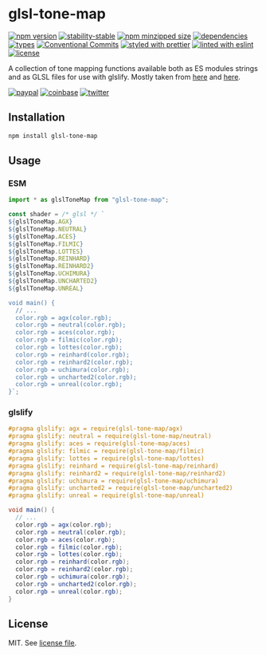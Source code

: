 # glsl-tone-map

[![npm version](https://img.shields.io/npm/v/glsl-tone-map)](https://www.npmjs.com/package/glsl-tone-map)
[![stability-stable](https://img.shields.io/badge/stability-frozen-brightgreen.svg)](https://www.npmjs.com/package/glsl-tone-map)
[![npm minzipped size](https://img.shields.io/bundlephobia/minzip/glsl-tone-map)](https://bundlephobia.com/package/glsl-tone-map)
[![dependencies](https://img.shields.io/librariesio/release/npm/glsl-tone-map)](https://github.com/dmnsgn/glsl-tone-map/blob/main/package.json)
[![types](https://img.shields.io/npm/types/glsl-tone-map)](https://github.com/microsoft/TypeScript)
[![Conventional Commits](https://img.shields.io/badge/Conventional%20Commits-1.0.0-fa6673.svg)](https://conventionalcommits.org)
[![styled with prettier](https://img.shields.io/badge/styled_with-Prettier-f8bc45.svg?logo=prettier)](https://github.com/prettier/prettier)
[![linted with eslint](https://img.shields.io/badge/linted_with-ES_Lint-4B32C3.svg?logo=eslint)](https://github.com/eslint/eslint)
[![license](https://img.shields.io/github/license/dmnsgn/glsl-tone-map)](https://github.com/dmnsgn/glsl-tone-map/blob/main/LICENSE.md)

A collection of tone mapping functions available both as ES modules strings and as GLSL files for use with glslify. Mostly taken from [here](https://bruop.github.io/tonemapping/) and [here](https://www.shadertoy.com/view/WdjSW3).

[![paypal](https://img.shields.io/badge/donate-paypal-informational?logo=paypal)](https://paypal.me/dmnsgn)
[![coinbase](https://img.shields.io/badge/donate-coinbase-informational?logo=coinbase)](https://commerce.coinbase.com/checkout/56cbdf28-e323-48d8-9c98-7019e72c97f3)
[![twitter](https://img.shields.io/twitter/follow/dmnsgn?style=social)](https://twitter.com/dmnsgn)

## Installation

```bash
npm install glsl-tone-map
```

## Usage

### ESM

```js
import * as glslToneMap from "glsl-tone-map";

const shader = /* glsl */ `
${glslToneMap.AGX}
${glslToneMap.NEUTRAL}
${glslToneMap.ACES}
${glslToneMap.FILMIC}
${glslToneMap.LOTTES}
${glslToneMap.REINHARD}
${glslToneMap.REINHARD2}
${glslToneMap.UCHIMURA}
${glslToneMap.UNCHARTED2}
${glslToneMap.UNREAL}

void main() {
  // ...
  color.rgb = agx(color.rgb);
  color.rgb = neutral(color.rgb);
  color.rgb = aces(color.rgb);
  color.rgb = filmic(color.rgb);
  color.rgb = lottes(color.rgb);
  color.rgb = reinhard(color.rgb);
  color.rgb = reinhard2(color.rgb);
  color.rgb = uchimura(color.rgb);
  color.rgb = uncharted2(color.rgb);
  color.rgb = unreal(color.rgb);
}`;
```

### glslify

```glsl
#pragma glslify: agx = require(glsl-tone-map/agx)
#pragma glslify: neutral = require(glsl-tone-map/neutral)
#pragma glslify: aces = require(glsl-tone-map/aces)
#pragma glslify: filmic = require(glsl-tone-map/filmic)
#pragma glslify: lottes = require(glsl-tone-map/lottes)
#pragma glslify: reinhard = require(glsl-tone-map/reinhard)
#pragma glslify: reinhard2 = require(glsl-tone-map/reinhard2)
#pragma glslify: uchimura = require(glsl-tone-map/uchimura)
#pragma glslify: uncharted2 = require(glsl-tone-map/uncharted2)
#pragma glslify: unreal = require(glsl-tone-map/unreal)

void main() {
  // ...
  color.rgb = agx(color.rgb);
  color.rgb = neutral(color.rgb);
  color.rgb = aces(color.rgb);
  color.rgb = filmic(color.rgb);
  color.rgb = lottes(color.rgb);
  color.rgb = reinhard(color.rgb);
  color.rgb = reinhard2(color.rgb);
  color.rgb = uchimura(color.rgb);
  color.rgb = uncharted2(color.rgb);
  color.rgb = unreal(color.rgb);
}
```

## License

MIT. See [license file](https://github.com/dmnsgn/glsl-tone-map/blob/main/LICENSE.md).
